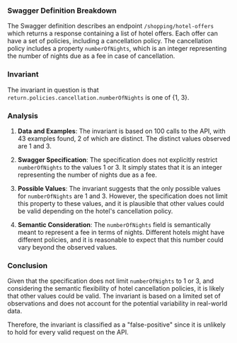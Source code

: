 ### Swagger Definition Breakdown

The Swagger definition describes an endpoint `/shopping/hotel-offers` which returns a response containing a list of hotel offers. Each offer can have a set of policies, including a cancellation policy. The cancellation policy includes a property `numberOfNights`, which is an integer representing the number of nights due as a fee in case of cancellation.

### Invariant

The invariant in question is that `return.policies.cancellation.numberOfNights` is one of {1, 3}.

### Analysis

1. **Data and Examples**: The invariant is based on 100 calls to the API, with 43 examples found, 2 of which are distinct. The distinct values observed are 1 and 3.

2. **Swagger Specification**: The specification does not explicitly restrict `numberOfNights` to the values 1 or 3. It simply states that it is an integer representing the number of nights due as a fee.

3. **Possible Values**: The invariant suggests that the only possible values for `numberOfNights` are 1 and 3. However, the specification does not limit this property to these values, and it is plausible that other values could be valid depending on the hotel's cancellation policy.

4. **Semantic Consideration**: The `numberOfNights` field is semantically meant to represent a fee in terms of nights. Different hotels might have different policies, and it is reasonable to expect that this number could vary beyond the observed values.

### Conclusion

Given that the specification does not limit `numberOfNights` to 1 or 3, and considering the semantic flexibility of hotel cancellation policies, it is likely that other values could be valid. The invariant is based on a limited set of observations and does not account for the potential variability in real-world data.

Therefore, the invariant is classified as a "false-positive" since it is unlikely to hold for every valid request on the API.
